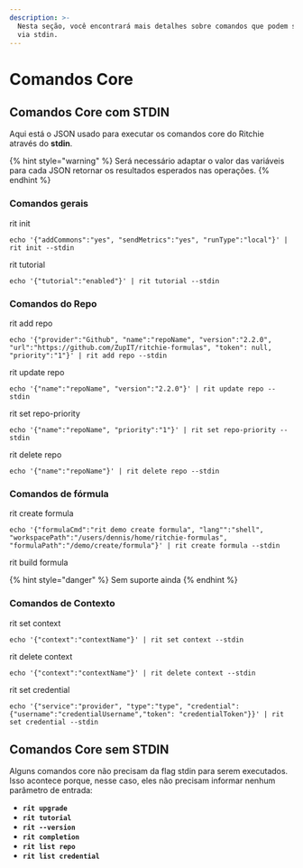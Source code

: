 ```yaml
---
description: >-
  Nesta seção, você encontrará mais detalhes sobre comandos que podem ser usados
  via stdin.
---
```


# Comandos Core

## Comandos Core com STDIN

Aqui está o JSON usado para executar os comandos core do Ritchie através do **stdin**.

{% hint style="warning" %}
Será necessário adaptar o valor das variáveis para cada JSON retornar os resultados esperados nas operações. 
{% endhint %}

### Comandos gerais

rit init

```text
echo '{"addCommons":"yes", "sendMetrics":"yes", "runType":"local"}' | rit init --stdin
```

rit tutorial

```text
echo '{"tutorial":"enabled"}' | rit tutorial --stdin
```

### Comandos do Repo

rit add repo

```text
echo '{"provider":"Github", "name":"repoName", "version":"2.2.0", "url":"https://github.com/ZupIT/ritchie-formulas", "token": null, "priority":"1"}' | rit add repo --stdin
```

rit update repo

```text
echo '{"name":"repoName", "version":"2.2.0"}' | rit update repo --stdin
```

rit set repo-priority

```text
echo '{"name":"repoName", "priority":"1"}' | rit set repo-priority --stdin
```

rit delete repo

```text
echo '{"name":"repoName"}' | rit delete repo --stdin
```

### Comandos de fórmula

rit create formula

```text
echo '{"formulaCmd":"rit demo create formula", "lang"":"shell", "workspacePath":"/users/dennis/home/ritchie-formulas", "formulaPath":"/demo/create/formula"}' | rit create formula --stdin
```

rit build formula 

{% hint style="danger" %}
Sem suporte ainda
{% endhint %}

### Comandos de Contexto 

rit set context

```text
echo '{"context":"contextName"}' | rit set context --stdin
```

rit delete context

```text
echo '{"context":"contextName"}' | rit delete context --stdin
```

rit set credential

```text
echo '{"service":"provider", "type":"type", "credential": {"username":"credentialUsername","token": "credentialToken"}}' | rit set credential --stdin
```

## Comandos Core sem STDIN

Alguns comandos core não precisam da flag stdin para serem executados. Isso acontece porque, nesse caso, eles não precisam informar nenhum parâmetro de entrada:

* **`rit upgrade`**
* **`rit tutorial`**
* **`rit --version`**
* **`rit completion`**
* **`rit list repo`**
* **`rit list credential`**

